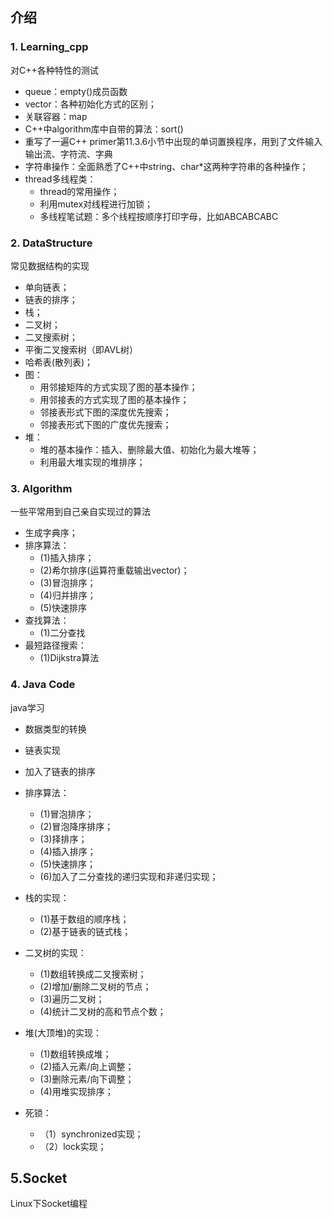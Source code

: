 ## 介绍

###  1. Learning_cpp
对C++各种特性的测试
- queue：empty()成员函数
- vector：各种初始化方式的区别；
- 关联容器：map
- C++中algorithm库中自带的算法：sort()
- 重写了一遍C++ primer第11.3.6小节中出现的单词置换程序，用到了文件输入输出流、字符流、字典
- 字符串操作：全面熟悉了C++中string、char*这两种字符串的各种操作；
- thread多线程类：
	- thread的常用操作；
	- 利用mutex对线程进行加锁；
	- 多线程笔试题：多个线程按顺序打印字母，比如ABCABCABC

###  2. DataStructure
常见数据结构的实现
- 单向链表；
- 链表的排序；
- 栈；
- 二叉树；
- 二叉搜索树；
- 平衡二叉搜索树（即AVL树）
- 哈希表(散列表)；
- 图：
	- 用邻接矩阵的方式实现了图的基本操作；
	- 用邻接表的方式实现了图的基本操作；
	- 邻接表形式下图的深度优先搜索；
	- 邻接表形式下图的广度优先搜索；
- 堆：
	- 堆的基本操作：插入、删除最大值、初始化为最大堆等；
	- 利用最大堆实现的堆排序；

###  3. Algorithm
一些平常用到自己亲自实现过的算法
- 生成字典序；
- 排序算法：
    - (1)插入排序；
	- (2)希尔排序(运算符重载输出vector)；
	- (3)冒泡排序；
	- (4)归并排序；
	- (5)快速排序
- 查找算法：
	- (1)二分查找
- 最短路径搜索：
	- (1)Dijkstra算法
    
### 4. Java Code
java学习
- 数据类型的转换
- 链表实现
- 加入了链表的排序
- 排序算法：
    - (1)冒泡排序；
    - (2)冒泡降序排序；
    - (3)择排序；
    - (4)插入排序；
    - (5)快速排序；
    - (6)加入了二分查找的递归实现和非递归实现；
- 栈的实现：
    - (1)基于数组的顺序栈；
    - (2)基于链表的链式栈；
- 二叉树的实现：
    - (1)数组转换成二叉搜索树；
    - (2)增加/删除二叉树的节点；
    - (3)遍历二叉树；
    - (4)统计二叉树的高和节点个数；
- 堆(大顶堆)的实现：
    - (1)数组转换成堆；
    - (2)插入元素/向上调整；
    - (3)删除元素/向下调整；
    - (4)用堆实现排序；

- 死锁：
    - （1）synchronized实现；
    - （2）lock实现；

## 5.Socket
Linux下Socket编程

